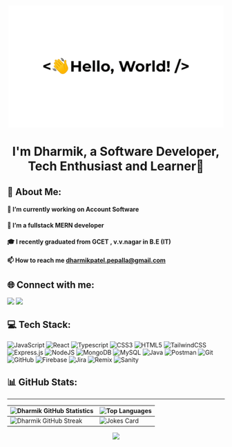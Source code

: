 <div align="center">
<img src="https://github.com/Dharmik3/guess-num.io/blob/main/greetings.gif" align="center" style="width:500px;height:auto"  />
</div>  
  

# <div align="center">I'm Dharmik, a Software Developer, Tech Enthusiast and Learner🚀</div>  

## 💫 About Me:
#### 🔭 I’m currently working on Account Software
#### 🌱 I’m a fullstack MERN developer
#### 🎓 I recently graduated from GCET , v.v.nagar in B.E (IT)
#### 📫 How to reach me **dharmikpatel.pepalla@gmail.com** 

## 🌐 Connect with me:
<p align="left">

<a href = "https://www.linkedin.com/in/Dharmik3/"><img src="https://img.icons8.com/fluent/48/000000/linkedin.png"/></a>
<a href = "https://twitter.com/dharmikS_patel"><img src="https://img.icons8.com/fluent/48/000000/twitter.png"/></a>

</p>


## 💻 Tech Stack:
 ![JavaScript](https://img.shields.io/badge/javascript-%23323330.svg?style=for-the-badge&logo=javascript&logoColor=%23F7DF1E) ![React](https://img.shields.io/badge/react-%2320232a.svg?style=for-the-badge&logo=react&logoColor=%2361DAFB) ![Typescript](https://img.shields.io/badge/typescript-%2320232a.svg?style=for-the-badge&logo=typescript&logoColor=%2361DAFB) ![CSS3](https://img.shields.io/badge/css3-%231572B6.svg?style=for-the-badge&logo=css3&logoColor=white)    ![HTML5](https://img.shields.io/badge/html5-%23E34F26.svg?style=for-the-badge&logo=html5&logoColor=white) ![TailwindCSS](https://img.shields.io/badge/tailwindcss-%2338B2AC.svg?style=for-the-badge&logo=tailwind-css&logoColor=white) ![Express.js](https://img.shields.io/badge/express.js-%23404d59.svg?style=for-the-badge&logo=express&logoColor=%2361DAFB) ![NodeJS](https://img.shields.io/badge/node.js-6DA55F?style=for-the-badge&logo=node.js&logoColor=white)  ![MongoDB](https://img.shields.io/badge/MongoDB-%234ea94b.svg?style=for-the-badge&logo=mongodb&logoColor=white) ![MySQL](https://img.shields.io/badge/mysql-%2300f.svg?style=for-the-badge&logo=mysql&logoColor=white) ![Java](https://img.shields.io/badge/java-%23ED8B00.svg?style=for-the-badge&logo=java&logoColor=white) ![Postman](https://img.shields.io/badge/Postman-FF6C37?style=for-the-badge&logo=postman&logoColor=white) ![Git](https://img.shields.io/badge/git-%23F05033.svg?style=for-the-badge&logo=git&logoColor=white) ![GitHub](https://img.shields.io/badge/github-%23121011.svg?style=for-the-badge&logo=github&logoColor=white) ![Firebase](https://img.shields.io/badge/Firebase-039BE5?style=for-the-badge&logo=Firebase&logoColor=white) ![Jira](https://img.shields.io/badge/jira-%23121011.svg?style=for-the-badge&logo=jira&logoColor=white) ![Remix](https://img.shields.io/badge/remix-%2320232a.svg?style=for-the-badge&logo=remix&logoColor=%2361DAFB) ![Sanity](https://img.shields.io/badge/sanity-%23F05033.svg?style=for-the-badge&logo=sanity&logoColor=white)



## 📊 GitHub Stats:
---

<div align="center">
  
| ![Dharmik GitHub Statistics](https://github-readme-stats.vercel.app/api?username=dharmik3&show_icons=true&theme=tokyonight&locale=en) | ![Top Languages](https://github-readme-stats.vercel.app/api/top-langs/?username=dharmik3&hide=Jupyter%20Notebook&show_icons=true&langs_count=8&theme=tokyonight&locale=en&layout=compact) |
| --- | --- |
| ![Dharmik GitHub Streak](https://github-readme-streak-stats.herokuapp.com/?user=dharmik3&theme=tokyonight) | ![Jokes Card](https://readme-jokes.vercel.app/api?theme=tokyonight) |
  
</div>
<div align="center">
  
  [![](https://visitcount.itsvg.in/api?id=Dharmik3&label=Profile%20Views&color=0&icon=4&pretty=true)](https://github-visitor-counter-pro.vercel.app)
  
</div>

